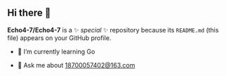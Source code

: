 ## Hi there 👋


**Echo4-7/Echo4-7** is a ✨ _special_ ✨ repository because its `README.md` (this file) appears on your GitHub profile.

- 🌱 I’m currently learning Go

- 💬 Ask me about 18700057402@163.com


